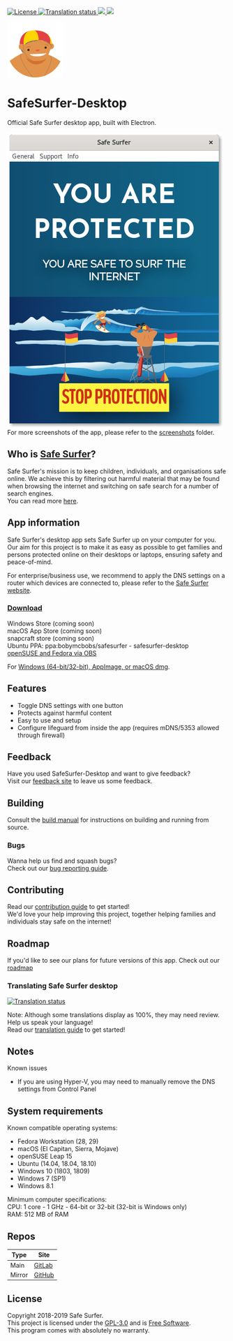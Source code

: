 <a href="http://www.gnu.org/licenses/gpl-3.0.html">
    <img src="https://img.shields.io/badge/License-GPL%20v3-blue.svg" alt="License" />
</a>
<a href="https://hosted.weblate.org/projects/safe-surfer/translations">
    <img src="https://hosted.weblate.org/widgets/safe-surfer/-/translations/svg-badge.svg" alt="Translation status" />
</a>
<a href="https://github.com/Safe-Surfer/SafeSurfer-Desktop/releases">
    <img src="https://img.shields.io/badge/version-1.0.0-brightgreen.svg" />
</a>
<a href="https://github.com/Safe-Surfer/SafeSurfer-Desktop/releases">
    <img src="https://img.shields.io/badge/build-10-orange.svg" />
</a>

![Safe Surfer logo](./assets/media/icons/png/128x128.png)  
# SafeSurfer-Desktop
Official Safe Surfer desktop app, built with Electron.

![Safe Surfer](screenshots/SafeSurfer-Desktop-Activated-Standard.png)  
For more screenshots of the app, please refer to the [screenshots](screenshots) folder.  

## Who is [Safe Surfer](http://safesurfer.co.nz)?
Safe Surfer's mission is to keep children, individuals, and organisations safe online. We achieve this by filtering out harmful material that may be found when browsing the internet and switching on safe search for a number of search engines.  
You can read more [here](http://www.safesurfer.co.nz/the-cause).  

## App information
Safe Surfer's desktop app sets Safe Surfer up on your computer for you.  
Our aim for this project is to make it as easy as possible to get families and persons protected online on their desktops or laptops, ensuring safety and peace-of-mind.  

For enterprise/business use, we recommend to apply the DNS settings on a router which devices are connected to, please refer to the [Safe Surfer website](http://safesurfer.co.nz).  

### [Download](https://github.com/Safe-Surfer/SafeSurfer-Desktop/releases)
Windows Store (coming soon)  
macOS App Store (coming soon)  
snapcraft store (coming soon)  
Ubuntu PPA: ppa:bobymcbobs/safesurfer - safesurfer-desktop  
[openSUSE and Fedora via OBS](https://software.opensuse.org/download.html?project=home%3ABoby_MC_bobs&package=SafeSurfer-Desktop)  

For [Windows (64-bit/32-bit), AppImage, or macOS dmg](https://github.com/Safe-Surfer/SafeSurfer-Desktop/releases).  

## Features
- Toggle DNS settings with one button  
- Protects against harmful content  
- Easy to use and setup  
- Configure lifeguard from inside the app (requires mDNS/5353 allowed through firewall)  

## Feedback
Have you used SafeSurfer-Desktop and want to give feedback?  
Visit our [feedback site](http://safesurfer.co.nz/feedback) to leave us some feedback.  

## Building
Consult the [build manual](docs/BUILDING.md) for instructions on building and running from source.  

### Bugs
Wanna help us find and squash bugs?  
Check out our [bug reporting guide](docs/BUGS.md).  

## Contributing
Read our [contribution guide](docs/CONTRIBUTING.md) to get started!  
We'd love your help improving this project, together helping families and individuals stay safe on the internet!  

## Roadmap
If you'd like to see our plans for future versions of this app. Check out our [roadmap](docs/ROADMAP.md)  

### Translating Safe Surfer desktop
<a href="https://hosted.weblate.org/projects/safe-surfer/translations">
    <img src="https://hosted.weblate.org/widgets/safe-surfer/-/translations/multi-auto.svg" alt="Translation status" />
</a>

Note: Although some translations display as 100%, they may need review.  
Help us speak your language!  
Read our [translation guide](docs/TRANSLATING.md) to get started!  

## Notes
Known issues  
- If you are using Hyper-V, you may need to manually remove the DNS settings from Control Panel

## System requirements
Known compatible operating systems:  
- Fedora Workstation (28, 29)  
- macOS (El Capitan, Sierra, Mojave)  
- openSUSE Leap 15  
- Ubuntu (14.04, 18.04, 18.10)  
- Windows 10 (1803, 1809)  
- Windows 7 (SP1)  
- Windows 8.1  

Minimum computer specifications:  
CPU: 1 core - 1 GHz - 64-bit or 32-bit (32-bit is Windows only)  
RAM: 512 MB of RAM  

## Repos
| Type | Site |
| - | - |
| Main | [GitLab](https://gitlab.com/safesurfer/SafeSurfer-Desktop) |
| Mirror | [GitHub](https://github.com/Safe-Surfer/SafeSurfer-Desktop) |

## License
Copyright 2018-2019 Safe Surfer.  
This project is licensed under the [GPL-3.0](http://www.gnu.org/licenses/gpl-3.0.html) and is [Free Software](https://www.gnu.org/philosophy/free-sw.en.html).  
This program comes with absolutely no warranty.  
